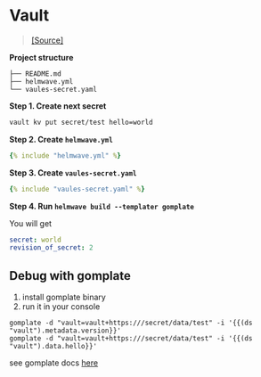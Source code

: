 # Vault

> [ [Source] ](https://github.com/helmwave/docs/tree/0.21.x/docs/examples/vault)


**Project structure**

```
├── README.md
├── helmwave.yml
└── vaules-secret.yaml
```

**Step 1. Create next secret**

```bash
vault kv put secret/test hello=world 
```


**Step 2. Create `helmwave.yml`**

```yaml
{% include "helmwave.yml" %}
```

**Step 3. Create `vaules-secret.yaml`**

```yaml
{% include "vaules-secret.yaml" %}
```


**Step 4. Run `helmwave build --templater gomplate`**

You will get 

```yaml
secret: world
revision_of_secret: 2
```


## Debug with gomplate

1. install gomplate binary
2. run it in your console


```console
gomplate -d "vault=vault+https:///secret/data/test" -i '{{(ds "vault").metadata.version}}'
gomplate -d "vault=vault+https:///secret/data/test" -i '{{(ds "vault").data.hello}}'
```

see gomplate docs [here](https://gomplate.ca/)
